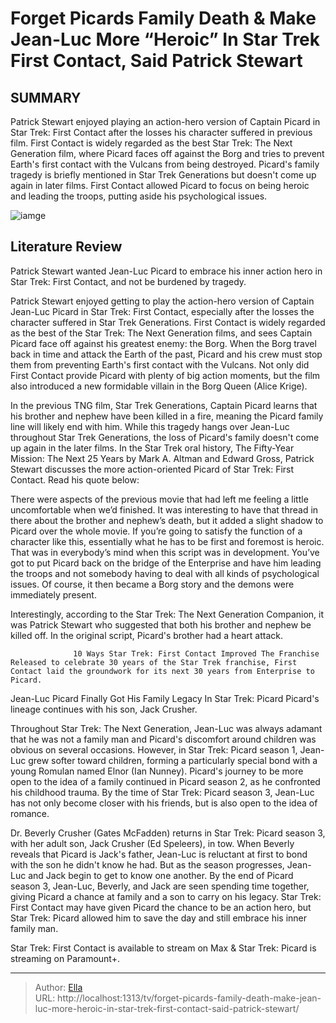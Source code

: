 # Forget Picards Family Death &amp; Make Jean-Luc More “Heroic” In Star Trek First Contact, Said Patrick Stewart


## SUMMARY 



  Patrick Stewart enjoyed playing an action-hero version of Captain Picard in Star Trek: First Contact after the losses his character suffered in previous film.   First Contact is widely regarded as the best Star Trek: The Next Generation film, where Picard faces off against the Borg and tries to prevent Earth&#39;s first contact with the Vulcans from being destroyed.   Picard&#39;s family tragedy is briefly mentioned in Star Trek Generations but doesn&#39;t come up again in later films. First Contact allowed Picard to focus on being heroic and leading the troops, putting aside his psychological issues.  

![iamge](https://static1.srcdn.com/wordpress/wp-content/uploads/2024/01/star-trek-first-contact-patrick-stewart-picard-heroic.jpg)

## Literature Review
Patrick Stewart wanted Jean-Luc Picard to embrace his inner action hero in Star Trek: First Contact, and not be burdened by tragedy.




Patrick Stewart enjoyed getting to play the action-hero version of Captain Jean-Luc Picard in Star Trek: First Contact, especially after the losses the character suffered in Star Trek Generations. First Contact is widely regarded as the best of the Star Trek: The Next Generation films, and sees Captain Picard face off against his greatest enemy: the Borg. When the Borg travel back in time and attack the Earth of the past, Picard and his crew must stop them from preventing Earth&#39;s first contact with the Vulcans. Not only did First Contact provide Picard with plenty of big action moments, but the film also introduced a new formidable villain in the Borg Queen (Alice Krige).




In the previous TNG film, Star Trek Generations, Captain Picard learns that his brother and nephew have been killed in a fire, meaning the Picard family line will likely end with him. While this tragedy hangs over Jean-Luc throughout Star Trek Generations, the loss of Picard&#39;s family doesn&#39;t come up again in the later films. In the Star Trek oral history, The Fifty-Year Mission: The Next 25 Years by Mark A. Altman and Edward Gross, Patrick Stewart discusses the more action-oriented Picard of Star Trek: First Contact. Read his quote below:


There were aspects of the previous movie that had left me feeling a little uncomfortable when we’d finished. It was interesting to have that thread in there about the brother and nephew’s death, but it added a slight shadow to Picard over the whole movie. If you’re going to satisfy the function of a character like this, essentially what he has to be first and foremost is heroic. That was in everybody’s mind when this script was in development. You’ve got to put Picard back on the bridge of the Enterprise and have him leading the troops and not somebody having to deal with all kinds of psychological issues. Of course, it then became a Borg story and the demons were immediately present.







Interestingly, according to the Star Trek: The Next Generation Companion, it was Patrick Stewart who suggested that both his brother and nephew be killed off. In the original script, Picard&#39;s brother had a heart attack.




                  10 Ways Star Trek: First Contact Improved The Franchise   Released to celebrate 30 years of the Star Trek franchise, First Contact laid the groundwork for its next 30 years from Enterprise to Picard.     


 Jean-Luc Picard Finally Got His Family Legacy In Star Trek: Picard 
Picard&#39;s lineage continues with his son, Jack Crusher.
         

Throughout Star Trek: The Next Generation, Jean-Luc was always adamant that he was not a family man and Picard&#39;s discomfort around children was obvious on several occasions. However, in Star Trek: Picard season 1, Jean-Luc grew softer toward children, forming a particularly special bond with a young Romulan named Elnor (Ian Nunney). Picard&#39;s journey to be more open to the idea of a family continued in Picard season 2, as he confronted his childhood trauma. By the time of Star Trek: Picard season 3, Jean-Luc has not only become closer with his friends, but is also open to the idea of romance.




Dr. Beverly Crusher (Gates McFadden) returns in Star Trek: Picard season 3, with her adult son, Jack Crusher (Ed Speleers), in tow. When Beverly reveals that Picard is Jack&#39;s father, Jean-Luc is reluctant at first to bond with the son he didn&#39;t know he had. But as the season progresses, Jean-Luc and Jack begin to get to know one another. By the end of Picard season 3, Jean-Luc, Beverly, and Jack are seen spending time together, giving Picard a chance at family and a son to carry on his legacy. Star Trek: First Contact may have given Picard the chance to be an action hero, but Star Trek: Picard allowed him to save the day and still embrace his inner family man.



Star Trek: First Contact is available to stream on Max &amp; Star Trek: Picard is streaming on Paramount&#43;.






---

> Author: [Ella](https://instagram.hk.cn/)  
> URL: http://localhost:1313/tv/forget-picards-family-death-make-jean-luc-more-heroic-in-star-trek-first-contact-said-patrick-stewart/  


